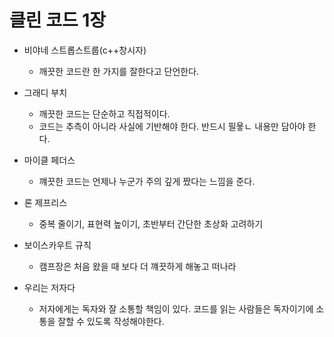 # 클린 코드 1장

- 비야네 스트롭스트룹(c++창시자)
    - 깨끗한 코드란 한 가지를 잘한다고 단언한다.

- 그래디 부치
    - 깨끗한 코드는 단순하고 직접적이다. 
    - 코드는 추측이 아니라 사실에 기반해야 한다. 반드시 필욯ㄴ
    내용만 담아야 한다.

- 마이클 페더스
    - 꺠끗한 코드는 언제나 누군가 주의 깊게 짰다는 느낌을 준다.
    
- 론 제프리스
    - 중복 줄이기, 표현력 높이기, 초반부터 간단한 초상화 고려하기

- 보이스카우트 규칙
    - 캠프장은 처음 왔을 때 보다 더 꺠끗하게 해놓고 떠나라

- 우리는 저자다
    - 저자에게는 독자와 잘 소통할 책임이 있다. 코드를 읽는 사람들은 독자이기에
    소통을 잘할 수 있도록 작성해야한다.
    